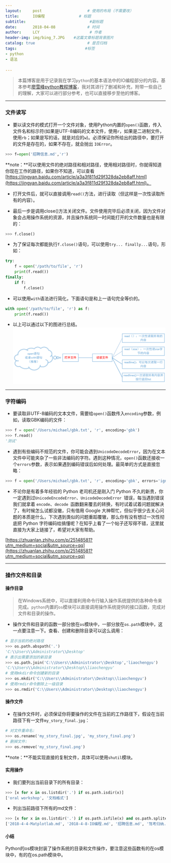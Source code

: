```yaml
---
layout:     post                    # 使用的布局（不需要改）
title:      IO编程               # 标题 
subtitle:                            #副标题
date:       2018-04-08              # 时间
author:     LCY                      # 作者
header-img: img/bing_7.JPG    #这篇文章标题背景图片
catalog: true                       # 是否归档
tags:                              #标签
- python
- 语法

---
```

>本篇博客是用于记录我在学习`python`的基本语法中的IO编程部分的内容。基本参考[廖雪峰python教程博客](https://www.liaoxuefeng.com/wiki/0014316089557264a6b348958f449949df42a6d3a2e542c000/001431917715991ef1ebc19d15a4afdace1169a464eecc2000)，我对其进行了删减和补充，附带一些自己的理解，大家可以进行部分参考，也可以直接移步至他的博客。

---
### 文件读写
* 要以读文件的模式打开一个文件对象，使用Python内置的`open()`函数，传入文件名和标示符(如果是UTF-8编码的文本文件，使用`r`，如果是二进制文件，使用`rb`；如果是写的话，就是对应的`w`)。必须保证你所给出的路径中，要打开的文件是存在的，如果不存在，就会抛出   `IOError`。

```python
>>> f=open('招聘信息.md','r')
```
**note：**可以使用文件的绝对路径和相对路径，使用相对路径时，你就得知道你现在工作的路径，如果你不知道，可以查看[https://jingyan.baidu.com/article/a3a3f811d29f328da2eb8aff.html](https://jingyan.baidu.com/article/a3a3f811d29f328da2eb8aff.html)。

* 打开文件后，就可以直接调用`read()`方法，进行读取（但这样是一次性读取所有的内容）。

* 最后一步是调用close()方法关闭文件。文件使用完毕后必须关闭，因为文件对象会占用操作系统的资源，并且操作系统同一时间能打开的文件数量也是有限的：


```python
>>> f.close()
```

* 为了保证每次都能执行`f.close()`语句，可以使用`try... finally...`语句，形如：
```python
try:
    f = open('/path/to/file', 'r')
    print(f.read())
finally:
    if f:
        f.close()
```

* 可以使用`with`语法进行简化，下面语句是和上一语句完全等价的。
```python
with open('/path/to/file', 'r') as f:
    print(f.read())
```

* 以上可以通过以下的图进行总结。
![](https://raw.githubusercontent.com/liaochengyu/liaochengyu.github.io/master/img/file.png)

---
### 字符编码
* 要读取非UTF-8编码的文本文件，需要给`open()`函数传入`encoding`参数，例如，读取GBK编码的文件：

```python
>>> f = open('/Users/michael/gbk.txt', 'r', encoding='gbk')
>>> f.read()
'测试'
```


* 遇到有些编码不规范的文件，你可能会遇到`UnicodeDecodeError`，因为在文本文件中可能夹杂了一些非法编码的字符。遇到这种情况，`open()`函数还接收一个`errors`参数，表示如果遇到编码错误后如何处理。最简单的方式是直接忽略：

```python
>>> f = open('/Users/michael/gbk.txt', 'r', encoding='gbk', errors='ignore')
```

* 不论你是有着多年经验的 Python 老司机还是刚入门 Python 不久的新贵，你一定遇到过`UnicodeEncodeError`、`UnicodeDecodeError `错误，每当遇到错误我们就拿着 `encode`、`decode `函数翻来覆去的转换，有时试着试着问题就解决了，有时候怎么试都没辙，只有借用 Google 大神帮忙，但似乎很少去关心问题的本质是什么，下次遇到类似的问题重蹈覆辙，那么你有没有想过一次性彻底把 Python 字符编码给搞懂呢？在知乎上看了一个帖子还写得不错，这里就直接为大家上链接了，希望对大家有帮助。

[https://zhuanlan.zhihu.com/p/25148581?utm_medium=social&utm_source=qq](https://zhuanlan.zhihu.com/p/25148581?utm_medium=social&utm_source=qq)


----------------
### 操作文件和目录

#### 操作目录

> 在Windows系统中，可以直接利用命令行输入操作系统提供的各种命令来完成。`python`内置的`os`模块可以直接调用操作系统提供的接口函数，完成对文件和目录的操作。

* 操作文件和目录的函数一部分放在`os`模块中，一部分放在`os.path`模块中，这一点要注意一下。查看、创建和删除目录可以这么调用：
```python
# 显示当前的绝对路径
>>> os.path.abspath('.')
'C:\\Users\\Administrator\\Desktop'
# 表示出需要添加的新目录
>>> os.path.join('C:\\Users\\Administrator\\Desktop','liaochengyu')
'C:\\Users\\Administrator\\Desktop\\liaochengyu'
# 使用mkdir命令创建新的目录
>>> os.mkdir('C:\\Users\\Administrator\\Desktop\\liaochengyu')
# 使用rmdir命令删除上一级目录
>>> os.rmdir('C:\\Users\\Administrator\\Desktop\\liaochengyu')
```

#### 操作文件
* 在操作文件时，必须保证你将要操作的文件在当前的工作路径下，假设在当前路径下有一文件`my_story_final.jpg`：
```python
# 对文件重命名:
>>> os.rename('my_story_final.jpg', 'my_story_final.png')
# 删掉文件:
>>> os.remove('my_story_final.png')
```
**note：**不能实现直接的复制文件，具体可以使用`shutil`模块。

#### 实用操作
* 我们要列出当前目录下的所有目录：
```python
>>> [x for x in os.listdir('.') if os.path.isdir(x)]
['oral workshop', '文档格式']
```

* 列出当前路径下所有的md文件：
```python
>>> [x for x in os.listdir('.') if os.path.isfile(x) and os.path.splitext(x)[1]=='.md']
['2018-4-4-Matplotlab.md', '2018-4-8-IO编程.md', '招聘信息.md', '驾考归纳.md']
```

#### 小结
Python的os模块封装了操作系统的目录和文件操作，要注意这些函数有的在os模块中，有的在os.path模块中。

